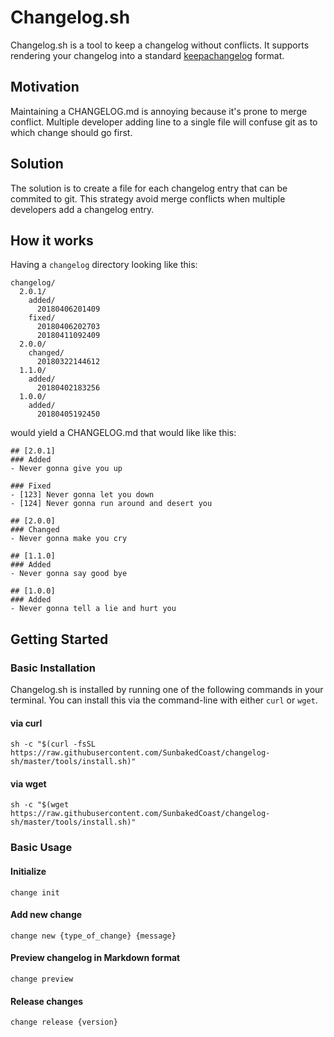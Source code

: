 # Changelog.sh

Changelog.sh is a tool to keep a changelog without conflicts. It supports rendering your changelog into a standard [keepachangelog](https://keepachangelog.com) format.

## Motivation

Maintaining a CHANGELOG.md is annoying because it's prone to merge conflict. Multiple developer adding line to a single file will confuse git as to which change should go first. 

## Solution

The solution is to create a file for each changelog entry that can be commited to git. This strategy avoid merge conflicts when multiple developers add a changelog entry.

## How it works

Having a `changelog` directory looking like this:

```
changelog/
  2.0.1/
    added/
      20180406201409
    fixed/
      20180406202703
      20180411092409
  2.0.0/
    changed/
      20180322144612
  1.1.0/
    added/
      20180402183256
  1.0.0/
    added/
      20180405192450
```

would yield a CHANGELOG.md that would like like this:

```
## [2.0.1]
### Added
- Never gonna give you up

### Fixed
- [123] Never gonna let you down
- [124] Never gonna run around and desert you

## [2.0.0]
### Changed
- Never gonna make you cry

## [1.1.0]
### Added
- Never gonna say good bye

## [1.0.0]
### Added
- Never gonna tell a lie and hurt you
```

## Getting Started

### Basic Installation

Changelog.sh is installed by running one of the following commands in your terminal. You can install this via the command-line with either `curl` or `wget`.

#### via curl

```shell
sh -c "$(curl -fsSL https://raw.githubusercontent.com/SunbakedCoast/changelog-sh/master/tools/install.sh)"
```

#### via wget

```shell
sh -c "$(wget https://raw.githubusercontent.com/SunbakedCoast/changelog-sh/master/tools/install.sh)"
```


### Basic Usage

#### Initialize

```shell
change init
```

#### Add new change

```shell
change new {type_of_change} {message}
```

#### Preview changelog in Markdown format

```shell
change preview
```

#### Release changes

```shell
change release {version}
```
